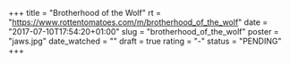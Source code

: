 +++
title = "Brotherhood of the Wolf"
rt = "https://www.rottentomatoes.com/m/brotherhood_of_the_wolf"
date = "2017-07-10T17:54:20+01:00"
slug = "brotherhood_of_the_wolf"
poster = "jaws.jpg"
date_watched = ""
draft = true
rating = "-"
status = "PENDING"
+++